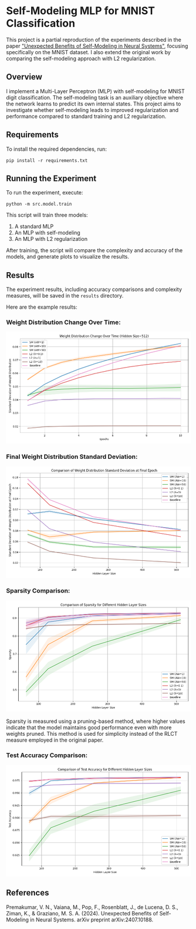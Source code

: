 # Self-Modeling MLP for MNIST Classification

This project is a partial reproduction of the experiments described in the paper ["Unexpected Benefits of Self-Modeling in Neural Systems"](https://arxiv.org/abs/2407.10188), focusing specifically on the MNIST dataset. I also extend the original work by comparing the self-modeling approach with L2 regularization.

## Overview

I implement a Multi-Layer Perceptron (MLP) with self-modeling for MNIST digit classification. The self-modeling task is an auxiliary objective where the network learns to predict its own internal states. This project aims to investigate whether self-modeling leads to improved regularization and performance compared to standard training and L2 regularization.

## Requirements

To install the required dependencies, run:

```
pip install -r requirements.txt
```

## Running the Experiment

To run the experiment, execute:

```
python -m src.model.train
```

This script will train three models:
1. A standard MLP
2. An MLP with self-modeling
3. An MLP with L2 regularization

After training, the script will compare the complexity and accuracy of the models, and generate plots to visualize the results.

## Results

The experiment results, including accuracy comparisons and complexity measures, will be saved in the `results` directory.

Here are the example results:

### Weight Distribution Change Over Time:
![Weight Distribution Change Over Time](results/figures/weight_std_over_time_hidden_512.png)


### Final Weight Distribution Standard Deviation:
![Final Weight Distribution Standard Deviation](results/figures/final_weight_std.png)


### Sparsity Comparison:
![Sparsity Comparison](results/figures/sparsity.png)

Sparsity is measured using a pruning-based method, where higher values indicate that the model maintains good performance even with more weights pruned. This method is used for simplicity instead of the RLCT measure employed in the original paper.

### Test Accuracy Comparison:
![Test Accuracy Comparison](results/figures/test_accuracy.png)


## References

Premakumar, V. N., Vaiana, M., Pop, F., Rosenblatt, J., de Lucena, D. S., Ziman, K., & Graziano, M. S. A. (2024). Unexpected Benefits of Self-Modeling in Neural Systems. arXiv preprint arXiv:2407.10188.